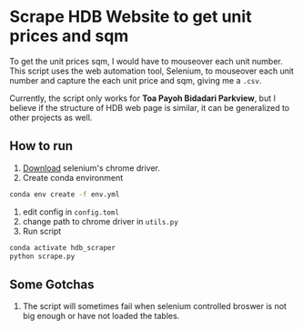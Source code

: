 # Scrape HDB Website to get unit prices and sqm
To get the unit prices sqm, I would have to mouseover each unit number. This script uses the web automation tool, Selenium, to mouseover each unit number and capture the each unit price and sqm, giving me a `.csv`.

Currently, the script only works for **Toa Payoh Bidadari Parkview**, but I believe if the structure of HDB web page is similar, it can be generalized to other projects as well.

## How to run
1. [Download](https://chromedriver.chromium.org/downloads) selenium's chrome driver. 
1. Create conda environment
```bash
conda env create -f env.yml
```
1. edit config in `config.toml`
1. change path to chrome driver in `utils.py`
1. Run script
```bash
conda activate hdb_scraper
python scrape.py
```

## Some Gotchas
1. The script will sometimes fail when selenium controlled broswer is not big enough or have not loaded the tables.
 